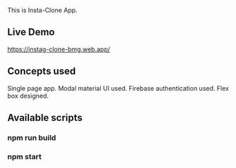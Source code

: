 This is Insta-Clone App.

## Live Demo

https://instag-clone-bmg.web.app/

## Concepts used

Single page app.
Modal material UI used.
Firebase authentication used.
Flex box designed.

## Available scripts

### npm run build

### npm start
